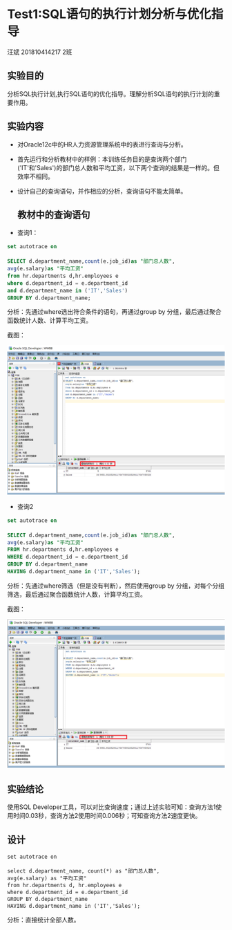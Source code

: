 # Test1:SQL语句的执行计划分析与优化指导

汪斌  201810414217  2班

## 实验目的

分析SQL执行计划,执行SQL语句的优化指导。理解分析SQL语句的执行计划的重要作用。

## 实验内容

- 对Oracle12c中的HR人力资源管理系统中的表进行查询与分析。

- 首先运行和分析教材中的样例：本训练任务目的是查询两个部门('IT'和'Sales')的部门总人数和平均工资，以下两个查询的结果是一样的。但效率不相同。

- 设计自己的查询语句，并作相应的分析，查询语句不能太简单。

  ## 教材中的查询语句

- 查询1：

```sql
set autotrace on

SELECT d.department_name,count(e.job_id)as "部门总人数",
avg(e.salary)as "平均工资"
from hr.departments d,hr.employees e
where d.department_id = e.department_id
and d.department_name in ('IT','Sales')
GROUP BY d.department_name;
```

分析：先通过where选出符合条件的语句，再通过group by 分组，最后通过聚合函数统计人数、计算平均工资。

截图：

![QQ截图20210316105506](Test1SQL语句的执行计划分析与优化指导.assets/QQ截图20210316105506.png)

- 查询2

```sql
set autotrace on

SELECT d.department_name,count(e.job_id)as "部门总人数",
avg(e.salary)as "平均工资"
FROM hr.departments d,hr.employees e
WHERE d.department_id = e.department_id
GROUP BY d.department_name
HAVING d.department_name in ('IT','Sales');
```

分析：先通过where筛选（但是没有判断），然后使用group by 分组，对每个分组筛选，最后通过聚合函数统计人数，计算平均工资。

截图：

![](Test1SQL语句的执行计划分析与优化指导.assets/QQ截图20210316105550.png)



## 实验结论

使用SQL Developer工具，可以对比查询速度；通过上述实验可知：查询方法1使用时间0.03秒，查询方法2使用时间0.006秒；可知查询方法2速度更快。



## 设计

```
set autotrace on

select d.department_name, count(*) as "部门总人数",
avg(e.salary) as "平均工资"
from hr.departments d, hr.employees e
where d.department_id = e.department_id
GROUP BY d.department_name
HAVING d.department_name in ('IT','Sales');
```

分析：直接统计全部人数。